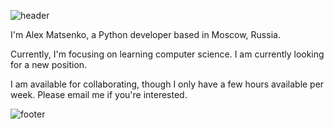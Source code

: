 ![header](https://capsule-render.vercel.app/api?type=wave&color=gradient&height=250&section=header&text=Hi%20there&fontSize=90)


I'm Alex Matsenko, a Python developer based in Moscow, Russia.

Currently, I'm focusing on learning computer science. I am currently looking for a new position.

I am available for collaborating, though I only have a few hours available per week. Please email me if you're interested.

![footer](https://capsule-render.vercel.app/api?type=wave&color=gradient&height=300&section=footer)
